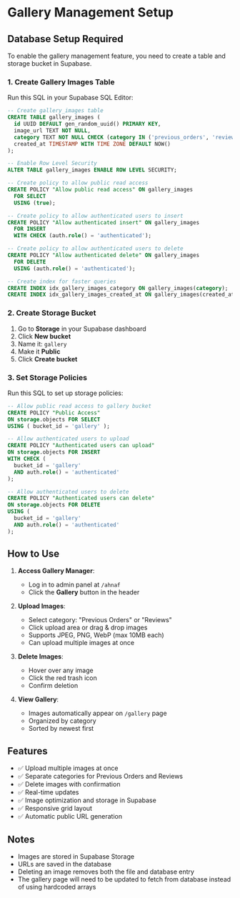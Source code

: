 # Gallery Management Setup

## Database Setup Required

To enable the gallery management feature, you need to create a table and storage bucket in Supabase.

### 1. Create Gallery Images Table

Run this SQL in your Supabase SQL Editor:

```sql
-- Create gallery_images table
CREATE TABLE gallery_images (
  id UUID DEFAULT gen_random_uuid() PRIMARY KEY,
  image_url TEXT NOT NULL,
  category TEXT NOT NULL CHECK (category IN ('previous_orders', 'reviews')),
  created_at TIMESTAMP WITH TIME ZONE DEFAULT NOW()
);

-- Enable Row Level Security
ALTER TABLE gallery_images ENABLE ROW LEVEL SECURITY;

-- Create policy to allow public read access
CREATE POLICY "Allow public read access" ON gallery_images
  FOR SELECT
  USING (true);

-- Create policy to allow authenticated users to insert
CREATE POLICY "Allow authenticated insert" ON gallery_images
  FOR INSERT
  WITH CHECK (auth.role() = 'authenticated');

-- Create policy to allow authenticated users to delete
CREATE POLICY "Allow authenticated delete" ON gallery_images
  FOR DELETE
  USING (auth.role() = 'authenticated');

-- Create index for faster queries
CREATE INDEX idx_gallery_images_category ON gallery_images(category);
CREATE INDEX idx_gallery_images_created_at ON gallery_images(created_at DESC);
```

### 2. Create Storage Bucket

1. Go to **Storage** in your Supabase dashboard
2. Click **New bucket**
3. Name it: `gallery`
4. Make it **Public**
5. Click **Create bucket**

### 3. Set Storage Policies

Run this SQL to set up storage policies:

```sql
-- Allow public read access to gallery bucket
CREATE POLICY "Public Access"
ON storage.objects FOR SELECT
USING ( bucket_id = 'gallery' );

-- Allow authenticated users to upload
CREATE POLICY "Authenticated users can upload"
ON storage.objects FOR INSERT
WITH CHECK (
  bucket_id = 'gallery' 
  AND auth.role() = 'authenticated'
);

-- Allow authenticated users to delete
CREATE POLICY "Authenticated users can delete"
ON storage.objects FOR DELETE
USING (
  bucket_id = 'gallery' 
  AND auth.role() = 'authenticated'
);
```

## How to Use

1. **Access Gallery Manager**: 
   - Log in to admin panel at `/ahnaf`
   - Click the **Gallery** button in the header

2. **Upload Images**:
   - Select category: "Previous Orders" or "Reviews"
   - Click upload area or drag & drop images
   - Supports JPEG, PNG, WebP (max 10MB each)
   - Can upload multiple images at once

3. **Delete Images**:
   - Hover over any image
   - Click the red trash icon
   - Confirm deletion

4. **View Gallery**:
   - Images automatically appear on `/gallery` page
   - Organized by category
   - Sorted by newest first

## Features

- ✅ Upload multiple images at once
- ✅ Separate categories for Previous Orders and Reviews
- ✅ Delete images with confirmation
- ✅ Real-time updates
- ✅ Image optimization and storage in Supabase
- ✅ Responsive grid layout
- ✅ Automatic public URL generation

## Notes

- Images are stored in Supabase Storage
- URLs are saved in the database
- Deleting an image removes both the file and database entry
- The gallery page will need to be updated to fetch from database instead of using hardcoded arrays
